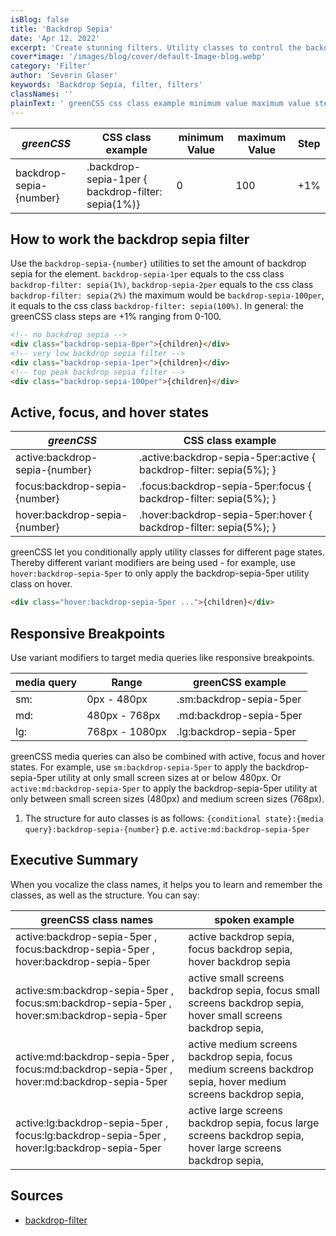 ```yaml
---
isBlog: false
title: 'Backdrop Sepia'
date: 'Apr 12. 2022'
excerpt: 'Create stunning filters. Utility classes to control the backdrop sepia.'
cover*image: '/images/blog/cover/default-Image-blog.webp'
category: 'Filter'
author: 'Severin Glaser'
keywords: 'Backdrop Sepia, filter, filters'
classNames: ''
plainText: ' greenCSS css class example minimum value maximum value step backdrop-sepia number backdrop-sepia-1per backdrop-filter: sepia 1% 0 100 +1% how to work the backdrop sepia filter use the `backdrop-sepia number ` utilities to set the amount of backdrop sepia for the element `backdrop-sepia-1per` equals to the css class `backdrop-filter: sepia 1% ` `backdrop-sepia-2per` equals to the css class `backdrop-filter: sepia 2% ` the maximum would be `backdrop-sepia-100per` it equals to the css class `backdrop-filter: sepia 100% ` in general: the greenCSS class steps are +1% ranging from 0-100  active focus and hover states greenCSS css class example active:backdrop-sepia number active :backdrop-sepia-5per:active backdrop-filter: sepia 5% ; focus:backdrop-sepia number focus :backdrop-sepia-5per:focus backdrop-filter: sepia 5% ; hover:backdrop-sepia number hover :backdrop-sepia-5per:hover backdrop-filter: sepia 5% ; greenCSS let you conditionally apply utility classes for different page states thereby different variant modifiers are being used for example use `hover:backdrop-sepia-5per` to only apply the backdrop-sepia-5per utility class on hover  responsive breakpoints use variant modifiers to target media queries like responsive breakpoints media query range greenCSS example sm: 0px 480px sm:backdrop-sepia-5per md: 480px 768px md:backdrop-sepia-5per lg: 768px 1080px lg:backdrop-sepia-5per greenCSS media queries can also be combined with active focus and hover states for example use `sm:backdrop-sepia-5per` to apply the backdrop-sepia-5per utility at only small screen sizes at or below 480px or `active:md:backdrop-sepia-5per` to apply the backdrop-sepia-5per utility at only between small screen sizes 480px and medium screen sizes 768px 1 the structure for auto classes is as follows: ` conditional state : media query :backdrop-sepia number ` p e `active:md:backdrop-sepia-5per` executive summary when you vocalize the class names it helps you to learn and remember the classes as well as the structure you can say: greenCSS class names spoken example active:backdrop-sepia-5per focus:backdrop-sepia-5per hover:backdrop-sepia-5per active backdrop sepia focus backdrop sepia hover backdrop sepia active:sm:backdrop-sepia-5per focus:sm:backdrop-sepia-5per hover:sm:backdrop-sepia-5per active small screens backdrop sepia focus small screens backdrop sepia hover small screens backdrop sepia active:md:backdrop-sepia-5per focus:md:backdrop-sepia-5per hover:md:backdrop-sepia-5per active medium screens backdrop sepia focus medium screens backdrop sepia hover medium screens backdrop sepia active:lg:backdrop-sepia-5per focus:lg:backdrop-sepia-5per hover:lg:backdrop-sepia-5per active large screens backdrop sepia focus large screens backdrop sepia hover large screens backdrop sepia sources backdrop-filter https: develo mozilla org en-us docs web css backdrop-filter '
---
```


| _greenCSS_               | CSS class example                                  | minimum Value | maximum Value | Step |
| ----------------------- | -------------------------------------------------- | ------------- | ------------- | ---- |
| backdrop-sepia-{number} | .backdrop-sepia-1per { backdrop-filter: sepia(1%)} | 0             | 100           | +1%  |

## How to work the backdrop sepia filter

Use the `backdrop-sepia-{number}` utilities to set the amount of backdrop sepia for the element. `backdrop-sepia-1per` equals to the css class `backdrop-filter: sepia(1%)`, `backdrop-sepia-2per` equals to the css class `backdrop-filter: sepia(2%)` the maximum would be `backdrop-sepia-100per`, it equals to the css class `backdrop-filter: sepia(100%)`. In general: the greenCSS class steps are +1% ranging from 0-100.

```html
<!-- no backdrop sepia -->
<div class="backdrop-sepia-0per">{children}</div>
<!-- very low backdrop sepia filter -->
<div class="backdrop-sepia-1per">{children}</div>
<!-- top peak backdrop sepia filter -->
<div class="backdrop-sepia-100per">{children}</div>
```

## Active, focus, and hover states

| _greenCSS_                      | CSS class example                                                   |
| ------------------------------ | ------------------------------------------------------------------- |
| active:backdrop-sepia-{number} | .active\:backdrop-sepia-5per:active { backdrop-filter: sepia(5%); } |
| focus:backdrop-sepia-{number}  | .focus\:backdrop-sepia-5per:focus { backdrop-filter: sepia(5%); }   |
| hover:backdrop-sepia-{number}  | .hover\:backdrop-sepia-5per:hover { backdrop-filter: sepia(5%); }   |

greenCSS let you conditionally apply utility classes for different page states. Thereby different variant modifiers are being used - for example, use `hover:backdrop-sepia-5per` to only apply the backdrop-sepia-5per utility class on hover.

```html
<div class="hover:backdrop-sepia-5per ...">{children}</div>
```

## Responsive Breakpoints

Use variant modifiers to target media queries like responsive breakpoints.

| media query | Range          | greenCSS example         |
| ----------- | -------------- | ----------------------- |
| sm:         | 0px - 480px    | .sm:backdrop-sepia-5per |
| md:         | 480px - 768px  | .md:backdrop-sepia-5per |
| lg:         | 768px - 1080px | .lg:backdrop-sepia-5per |

greenCSS media queries can also be combined with active, focus and hover states. For example, use `sm:backdrop-sepia-5per` to apply the backdrop-sepia-5per utility at only small screen sizes at or below 480px. Or `active:md:backdrop-sepia-5per` to apply the backdrop-sepia-5per utility at only between small screen sizes (480px) and medium screen sizes (768px).

1. The structure for auto classes is as follows: `{conditional state}:{media query}:backdrop-sepia-{number}` p.e. `active:md:backdrop-sepia-5per`

## Executive Summary

When you vocalize the class names, it helps you to learn and remember the classes, as well as the structure. You can say:

| greenCSS class names                                                                         | spoken example                                                                                                  |
| ------------------------------------------------------------------------------------------- | --------------------------------------------------------------------------------------------------------------- |
| active:backdrop-sepia-5per , focus:backdrop-sepia-5per , hover:backdrop-sepia-5per          | active backdrop sepia, focus backdrop sepia, hover backdrop sepia                                               |
| active:sm:backdrop-sepia-5per , focus:sm:backdrop-sepia-5per , hover:sm:backdrop-sepia-5per | active small screens backdrop sepia, focus small screens backdrop sepia, hover small screens backdrop sepia,    |
| active:md:backdrop-sepia-5per , focus:md:backdrop-sepia-5per , hover:md:backdrop-sepia-5per | active medium screens backdrop sepia, focus medium screens backdrop sepia, hover medium screens backdrop sepia, |
| active:lg:backdrop-sepia-5per , focus:lg:backdrop-sepia-5per , hover:lg:backdrop-sepia-5per | active large screens backdrop sepia, focus large screens backdrop sepia, hover large screens backdrop sepia,    |

## Sources

- [backdrop-filter](https://develo.mozilla.org/en-US/docs/Web/CSS/backdrop-filter)
